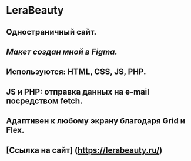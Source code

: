 # __LeraBeauty__

## Одностраничный сайт. 
## _Макет создан мной в Figma._
## Используются: HTML, CSS, JS, PHP.
## JS и PHP: отправка данных на e-mail посредством fetch.
## Адаптивен к любому экрану благодаря Grid и Flex.
## [Ссылка на сайт] (https://lerabeauty.ru/)


